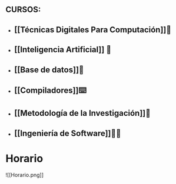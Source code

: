  ## CURSOS:
- ## [[Técnicas Digitales Para Computación]]🔌
- ## [[Inteligencia Artificial]] 🧠
- ## [[Base de datos]]📁
- ## [[Compiladores]]⌨️
- ## [[Metodología de la Investigación]]📝
- ## [[Ingeniería de Software]]👨‍💻
# Horario
![[Horario.png]]
